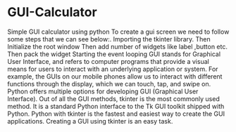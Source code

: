 # GUI-Calculator
Simple GUI calculator using python
To create a gui screen we need to follow some steps that we can see below:.
     Importing the tkinter library.
     Then Initialize the root window
     Then add number of widgets like label ,button etc.
     Then pack the widget
     Starting the event looping
GUI stands for Graphical User Interface, and refers to computer programs that provide a visual means for users to interact with an underlying application or system. For example, the GUIs on our mobile phones allow us to interact with different functions through the display, which we can touch, tap, and swipe on.
Python offers multiple options for developing GUI (Graphical User Interface). Out of all the GUI methods, tkinter is the most commonly used method.
It is a standard Python interface to the Tk GUI toolkit shipped with Python. Python with tkinter is the fastest and easiest way to create the GUI applications.
Creating a GUI using tkinter is an easy task.
